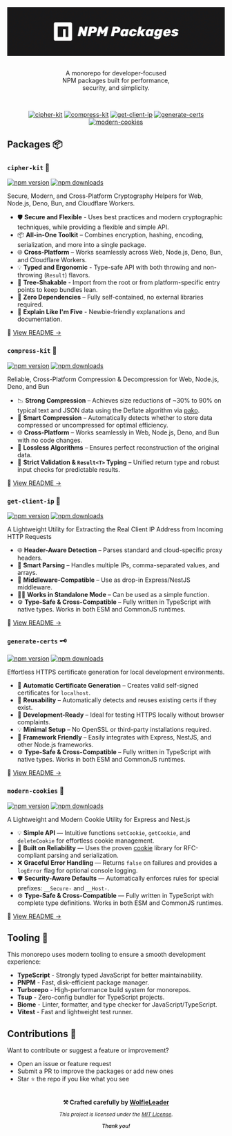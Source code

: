 <div align="center">
<img src="https://github.com/WolfieLeader/npm/blob/main/assets/repo-banner.svg" align="center" alt="banner" /><br/><br/>

<p align="center">
  A monorepo for developer-focused <br/>
  NPM packages built for performance,<br/>
  security, and simplicity.
</p><br/>

<p align="center"><a href="https://github.com/WolfieLeader/npm/blob/main/packages/cipher-kit/README.md"><img alt="cipher-kit" src="https://img.shields.io/badge/cipher--kit-791AFF?style=for-the-badge&logoColor=white"></a> <a href="https://github.com/WolfieLeader/npm/blob/main/packages/compress-kit/README.md"><img alt="compress-kit" src="https://img.shields.io/badge/compress--kit-14B814?style=for-the-badge&logoColor=white"></a> <a href="https://github.com/WolfieLeader/npm/blob/main/packages/get-client-ip/README.md"><img alt="get-client-ip" src="https://img.shields.io/badge/get--client--ip-FF453A?style=for-the-badge&logoColor=white"></a> <a href="https://github.com/WolfieLeader/npm/blob/main/packages/generate-certs/README.md"><img alt="generate-certs" src="https://img.shields.io/badge/generate--certs-FF9F1A?style=for-the-badge&logoColor=white"></a> <a href="https://github.com/WolfieLeader/npm/blob/main/packages/modern-cookies/README.md"><img alt="modern-cookies" src="https://img.shields.io/badge/modern--cookies-CF6317?style=for-the-badge&logoColor=white"></a></p>
</div>

## Packages 📦

### `cipher-kit` 🔐

<a href="https://www.npmjs.com/package/cipher-kit" rel="nofollow"><img src="https://img.shields.io/npm/v/cipher-kit?color=0078D4" alt="npm version"></a>
<a href="https://www.npmjs.com/package/cipher-kit" rel="nofollow"><img src="https://img.shields.io/npm/dt/cipher-kit.svg?color=03C03C" alt="npm downloads"></a>

Secure, Modern, and Cross-Platform Cryptography Helpers for Web, Node.js, Deno, Bun, and Cloudflare Workers.

- 🛡️ **Secure and Flexible** - Uses best practices and modern cryptographic techniques, while providing a flexible and simple API.
- 📦 **All-in-One Toolkit** – Combines encryption, hashing, encoding, serialization, and more into a single package.
- 🌐 **Cross-Platform** – Works seamlessly across Web, Node.js, Deno, Bun, and Cloudflare Workers.
- 💡 **Typed and Ergonomic** - Type-safe API with both throwing and non-throwing (`Result`) flavors.
- 🌳 **Tree-Shakable** - Import from the root or from platform-specific entry points to keep bundles lean.
- 🚫 **Zero Dependencies** – Fully self-contained, no external libraries required.
- 🍼 **Explain Like I'm Five** - Newbie-friendly explanations and documentation.

📖 [View README →](./packages/cipher-kit/README.md)

### `compress-kit` 🔬

<a href="https://www.npmjs.com/package/compress-kit" rel="nofollow"><img src="https://img.shields.io/npm/v/compress-kit?color=0078D4" alt="npm version"></a>
<a href="https://www.npmjs.com/package/compress-kit" rel="nofollow"><img src="https://img.shields.io/npm/dt/compress-kit.svg?color=03C03C" alt="npm downloads"></a>

Reliable, Cross-Platform Compression & Decompression for Web, Node.js, Deno, and Bun

- 📉 **Strong Compression** – Achieves size reductions of ~30% to 90% on typical text and JSON data using the Deflate algorithm via [pako](https://www.npmjs.com/package/pako).
- 🧠 **Smart Compression** – Automatically detects whether to store data compressed or uncompressed for optimal efficiency.
- 🌐 **Cross-Platform** – Works seamlessly in Web, Node.js, Deno, and Bun with no code changes.
- 🔁 **Lossless Algorithms** – Ensures perfect reconstruction of the original data.
- 🧪 **Strict Validation & `Result<T>` Typing** – Unified return type and robust input checks for predictable results.

📖 [View README →](./packages/compress-kit/README.md)

### `get-client-ip` 📍

<a href="https://www.npmjs.com/package/get-client-ip" rel="nofollow"><img src="https://img.shields.io/npm/v/get-client-ip?color=0078D4" alt="npm version"></a> <a href="https://www.npmjs.com/package/get-client-ip" rel="nofollow"><img src="https://img.shields.io/npm/dt/get-client-ip.svg?color=03C03C" alt="npm downloads"></a>

A Lightweight Utility for Extracting the Real Client IP Address from Incoming HTTP Requests

- 🌐 **Header-Aware Detection** – Parses standard and cloud-specific proxy headers.
- 🧠 **Smart Parsing** – Handles multiple IPs, comma-separated values, and arrays.
- 🧩 **Middleware-Compatible** – Use as drop-in Express/NestJS middleware.
- 💪🏽 **Works in Standalone Mode** – Can be used as a simple function.
- ⚙️ **Type-Safe & Cross-Compatible** – Fully written in TypeScript with native types. Works in both ESM and CommonJS runtimes.

📖 [View README →](./packages/get-client-ip/README.md)

### `generate-certs` 🗝️

<a href="https://www.npmjs.com/package/generate-certs" rel="nofollow"><img src="https://img.shields.io/npm/v/generate-certs?color=0078D4" alt="npm version"></a>
<a href="https://www.npmjs.com/package/generate-certs" rel="nofollow"><img src="https://img.shields.io/npm/dt/generate-certs.svg?color=03C03C" alt="npm downloads"></a>

Effortless HTTPS certificate generation for local development environments.

- 🔐 **Automatic Certificate Generation** – Creates valid self-signed certificates for `localhost`.
- 🔁 **Reusability** – Automatically detects and reuses existing certs if they exist.
- 🧪 **Development-Ready** – Ideal for testing HTTPS locally without browser complaints.
- 💡 **Minimal Setup** – No OpenSSL or third-party installations required.
- 🧩 **Framework Friendly** – Easily integrates with Express, NestJS, and other Node.js frameworks.
- ⚙️ **Type-Safe & Cross-Compatible** – Fully written in TypeScript with native types. Works in both ESM and CommonJS runtimes.

📖 [View README →](./packages/generate-certs/README.md)

### `modern-cookies` 🍪

<a href="https://www.npmjs.com/package/modern-cookies" rel="nofollow"><img src="https://img.shields.io/npm/v/modern-cookies?color=0078D4" alt="npm version"></a>
<a href="https://www.npmjs.com/package/modern-cookies" rel="nofollow"><img src="https://img.shields.io/npm/dt/modern-cookies.svg?color=03C03C" alt="npm downloads"></a>

A Lightweight and Modern Cookie Utility for Express and Nest.js

- 💡 **Simple API** — Intuitive functions `setCookie`, `getCookie`, and `deleteCookie` for effortless cookie management.
- 🔨 **Built on Reliability** — Uses the proven [cookie](https://www.npmjs.com/package/cookie) library for RFC-compliant parsing and serialization.
- ❌ **Graceful Error Handling** — Returns `false` on failures and provides a `logError` flag for optional console logging.
- 🛡️ **Security-Aware Defaults** — Automatically enforces rules for special prefixes: `__Secure-` and `__Host-`.
- ⚙️ **Type-Safe & Cross-Compatible** — Fully written in TypeScript with complete type definitions. Works in both ESM and CommonJS runtimes.

📖 [View README →](./packages/modern-cookies/README.md)

## Tooling 🧰

This monorepo uses modern tooling to ensure a smooth development experience:

- **TypeScript** - Strongly typed JavaScript for better maintainability.
- **PNPM** - Fast, disk-efficient package manager.
- **Turborepo** - High-performance build system for monorepos.
- **Tsup** - Zero-config bundler for TypeScript projects.
- **Biome** - Linter, formatter, and type checker for JavaScript/TypeScript.
- **Vitest** - Fast and lightweight test runner.

## Contributions 🤝

Want to contribute or suggest a feature or improvement?

- Open an issue or feature request
- Submit a PR to improve the packages or add new ones
- Star ⭐ the repo if you like what you see

<div align="center">
<br/>
<div style="font-size: 14px; font-weight:bold;"> ⚒️ Crafted carefully by <a href="https://github.com/WolfieLeader" target="_blank" rel="nofollow">WolfieLeader</a></div>
<p style="font-size: 12px; font-style: italic;">This project is licensed under the <a href="https://opensource.org/licenses/MIT" target="_blank" rel="nofollow">MIT License</a>.</p>
<div style="font-size: 12px; font-style: italic; font-weight: 600;">Thank you!</div>
</div>
